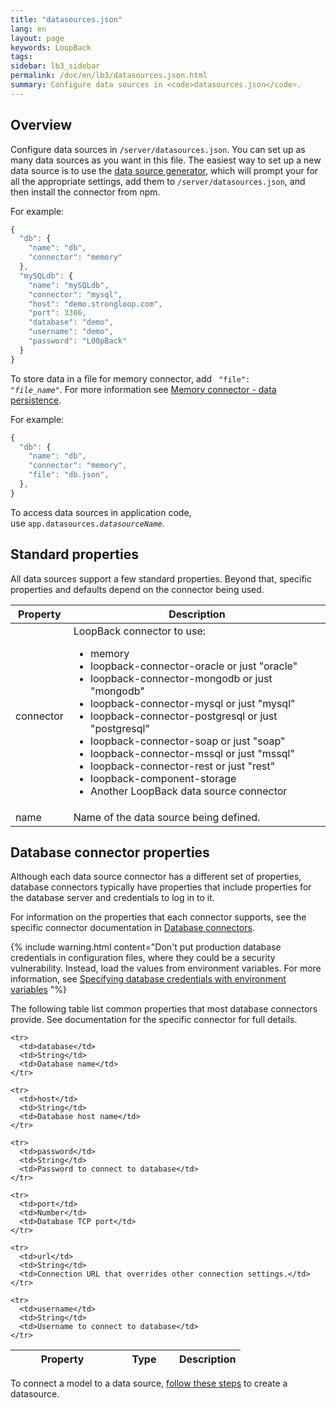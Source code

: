 ```yaml
---
title: "datasources.json"
lang: en
layout: page
keywords: LoopBack
tags:
sidebar: lb3_sidebar
permalink: /doc/en/lb3/datasources.json.html
summary: Configure data sources in <code>datasources.json</code>.
---
```


## Overview

Configure data sources in `/server/datasources.json`. You can set up as many data sources as you want in this file. The easiest way to set up a new data source is to use the [data source generator](Data-source-generator.html), which will prompt your for all the
appropriate settings, add them to `/server/datasources.json`, and then install the connector from npm.

For example:

```javascript
{
  "db": {
    "name": "db",
    "connector": "memory"
  },
  "mySQLdb": {
    "name": "mySQLdb",
    "connector": "mysql",
    "host": "demo.strongloop.com",
    "port": 3306,
    "database": "demo",
    "username": "demo",
    "password": "L00pBack"
  }
}
```
To store data in a file for memory connector, add <code> "file": <i>"file_name"</i></code>. For more information see [Memory connector - data persistence](https://loopback.io/doc/en/lb3/Memory-connector.html#data-persistence).

For example:

```javascript
{
  "db": {
    "name": "db",
    "connector": "memory",
    "file": "db.json",
  },
}
```

To access data sources in application code, use <code>app.datasources.<i>datasourceName</i></code>.

## Standard properties

All data sources support a few standard properties. Beyond that, specific properties and defaults depend on the connector being used.

<table>
  <thead>
    <tr>
      <th>Property</th>
      <th>Description</th>
    </tr>
  </thead>
  <tbody>    
    <tr>
      <td>connector</td>
      <td>LoopBack connector to use:
        <ul>
          <li>memory</li>
          <li>loopback-connector-oracle or just "oracle"</li>
          <li>loopback-connector-mongodb or just "mongodb"</li>
          <li>loopback-connector-mysql or just "mysql"</li>
          <li>loopback-connector-postgresql or just "postgresql"</li>
          <li>loopback-connector-soap or just "soap"</li>
          <li>loopback-connector-mssql or just "mssql"</li>
          <li>loopback-connector-rest or just "rest"</li>
          <li>loopback-component-storage</li>
          <li>Another LoopBack data source connector</li>
        </ul>
      </td>
    </tr>
    <tr>
      <td>name</td>
      <td>Name of the data source being defined.</td>
    </tr>
  </tbody>
</table>

## Database connector properties

Although each data source connector has a different set of properties,
database connectors typically have properties that include
properties for the database server and credentials to log in to it.

For information on the properties that each connector supports, see
the specific connector documentation in [Database connectors](Database-connectors.html).

{% include warning.html content="Don't put production database credentials in configuration files, where they could be a security vulnerability.  Instead, load the values from environment variables.  For more information, see [Specifying database credentials with environment variables](Defining-data-sources.html#specifying-database-credentials-with-environment-variables)
"%}

The following table list common properties that most database connectors provide.
See documentation for the specific connector for full details.

<table>
  <thead>
    <tr>
      <th width="150">Property</th>
      <th width="80">Type</th>
      <th>Description</th>
    </tr>
  </thead>
  <tbody>

    <tr>
      <td>database</td>
      <td>String</td>
      <td>Database name</td>
    </tr>

    <tr>
      <td>host</td>
      <td>String</td>
      <td>Database host name</td>
    </tr>

    <tr>
      <td>password</td>
      <td>String</td>
      <td>Password to connect to database</td>
    </tr>

    <tr>
      <td>port</td>
      <td>Number</td>
      <td>Database TCP port</td>
    </tr>

    <tr>
      <td>url</td>
      <td>String</td>
      <td>Connection URL that overrides other connection settings.</td>
    </tr>

    <tr>
      <td>username</td>
      <td>String</td>
      <td>Username to connect to database</td>
    </tr>
  </tbody>
</table>

To connect a model to a data source, [follow these steps](#properties-for-database-connectors) to create a datasource.

